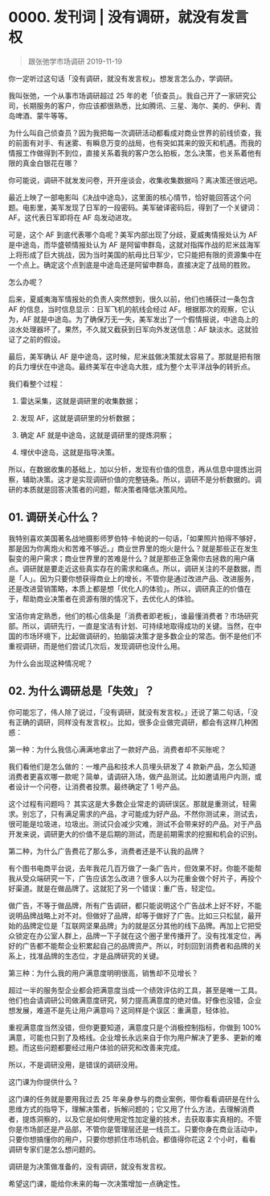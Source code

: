 # 0000. 发刊词 | 没有调研，就没有发言权
> 跟张弛学市场调研
2019-11-19

你一定听过这句话「没有调研，就没有发言权」。想发言怎么办，学调研。

我叫张弛，一个从事市场调研超过 25 年的老「侦查员」。我自己开了一家研究公司，长期服务的客户，你应该都很熟悉，比如腾讯、三星、海尔、美的、伊利、青岛啤酒、蒙牛等等。

为什么叫自己侦查员？因为我把每一次调研活动都看成对商业世界的前线侦查，我的前面有对手、有迷雾、有瞬息万变的战局，也有突如其来的毁灭和机遇。而我的情报工作做得到不到位，直接关系着我的客户怎么拍板，怎么决策，也关系着他有限的真金白银花在哪？

你可能说，调研不就发发问卷，开开座谈会，收集收集数据吗？离决策还很远吧。

最近上映了一部电影叫《决战中途岛》，这里面的核心情节，恰好能回答这个问题。电影里，美军发现了日军的一段密码。美军破译密码后，得到了一个关键词：AF。这代表日军即将在 AF 岛发动进攻。

可是，这个 AF 到底代表哪个岛呢？美军内部出现了分歧，夏威夷情报处认为 AF 是中途岛，而华盛顿情报处认为 AF 是阿留申群岛，这就对指挥作战的尼米兹海军上将形成了巨大挑战，因为当时美国的航母比日军少，它只能把有限的资源集中在一个点上。确定这个点到底是中途岛还是阿留申群岛，直接决定了战局的胜败。

怎么办呢？

后来，夏威夷海军情报处的负责人突然想到，很久以前，他们也捕获过一条包含 AF 的信息，当时信息显示：日军飞机的航线会经过 AF。根据那次的观察，它认为，AF 就是中途岛。为了确保万无一失，美军发出了一个假情报说，中途岛上的淡水处理器坏了。果然，不久就又截获到日军向外发送信息：AF 缺淡水。这就验证了之前的假设。

最后，美军确认 AF 是中途岛，这时候，尼米兹做决策就太容易了。那就是把有限的兵力埋伏在中途岛。最终美军在中途岛大胜，成为整个太平洋战争的转折点。

我们看整个过程：

1. 雷达采集，这就是调研里的收集数据；

2. 发现 AF，这就是调研里的分析数据；

3. 确定 AF 就是中途岛，这就是调研里的提炼洞察；

4. 埋伏中途岛，这就是指导决策。

所以，在数据收集的基础上，加以分析，发现有价值的信息，再从信息中提炼出洞察，辅助决策。这才是实现调研价值的完整链条。所以，调研不是分析数据的。调研的本质就是回答决策者的问题，帮决策者降低决策风险。

## 01. 调研关心什么？

我特别喜欢美国著名战地摄影师罗伯特·卡帕说的一句话，「如果照片拍得不够好，那是因为你离炮火和苦难不够近。」商业世界里的炮火是什么？就是那些正在发生裂变的用户需求；商业世界里的苦难是什么？就是那些正急需你去拯救的用户痛点。调研就是要走近这些真实存在的需求和痛点。所以，调研关注的不是数据，而是「人」。因为只要你想获得商业上的增长，不管你是通过改进产品、改进服务，还是改进营销策略，本质上都是想「优化人的体验」。所以，调研真正的价值在于，帮助商业决策者在资源有限的情况下，去优化人的体验。

宝洁你肯定熟悉，他们的核心信条是「消费者即老板」，谁最懂消费者？市场研究部。所以，调研先行，一直是宝洁有计划、可持续地取得成功的关键。当然，在中国的市场环境下，比起做调研的，拍脑袋决策才是多数企业的常态。倒不是他们不重视调研，而是他们尝试几次后，发现调研也没什么用。

为什么会出现这种情况呢？

## 02. 为什么调研总是「失效」？

你可能忘了，伟人除了说过，「没有调研，就没有发言权。」还说了第二句话，「没有正确的调研，同样没有发言权」。比如，很多企业做完调研，都会有这样几种困惑：

第一种：为什么我信心满满地拿出了一款好产品，消费者却不买账呢？

我们看他们是怎么做的：一堆产品和技术人员埋头研发了 4 款新产品，怎么知道消费者更喜欢哪一款呢？简单，请调研入场，做产品测试。比如邀请用户内测，或者设计一个问卷，让消费者投票。最终确定了 1 号产品。

这个过程有问题吗？ 其实这是大多数企业常走的调研误区。那就是重测试，轻需求。别忘了，只有满足需求的产品，才可能成为好产品。不然你测试来，测试去，很可能是垃圾进，垃圾出。测试只会减少灾难，测试不会带来好的产品。对于产品开发来说，调研更大的价值不是后期的测试，而是前期需求的挖掘和机会的识别。

第二种，为什么广告费花了那么多，消费者还是不认我的品牌？

有个图书电商平台说，去年我花几百万做了一条广告片，但效果不好。你能不能帮我从受众端研究一下，广告应该怎么改进？很多人以为花重金做个好片子，再投个好渠道。就是在做品牌了。这就犯了另一个错误：重广告，轻定位。

做广告，不等于做品牌，所有广告调研，都只能说明这个广告战术上好不好，不能说明品牌战略上对不对。但做好了品牌，却等于做好了广告。比如三只松鼠，最开始的品牌定位是「互联网坚果品牌」为的就是区分其他的线下品牌。再加上它把受众锁定在办公室人群上，品牌一下子就在这个圈子里传播开了。没有找准定位，再好的广告都不能帮企业积累起自己的品牌资产。所以，时刻回到消费者和品牌的关系上，找准品牌的生态位，才是品牌研究的关键。

第三种：为什么我的用户满意度明明很高，销售却不见增长？

超过一半的服务型企业都会把满意度当成一个绩效评估的工具，甚至是唯一工具。他们也会请调研公司做满意度研究，努力提高满意度的绝对值。好像也没错，企业想发展，难道不是先让用户满意吗？这同样是个误区：重满意，轻体验。

重视满意度当然没错，但你更要知道，满意度只是个消极控制指标，你做到 100% 满意，可能也只到了及格线。企业增长永远来自于你为用户解决了更多、更新的难题。而这些问题都要经过用户体验的研究和改善来完成。

所以，不是调研没用，是错误的调研没用。

这门课为你提供什么？

这门课的任务就是要用我过去 25 年亲身参与的商业案例，带你看看调研是在什么思维方式的指导下，理解决策者，拆解问题的；它又用了什么方法，去理解消费者，提炼洞察的，以及它是如何使用定性加定量的技术，去获取事实真相的。不管你是市场部还是产品部，不管你是管理层还是一线员工。只要你身在商业活动中，只要你想搞懂你的用户，只要你想抓住市场机会。都值得你花这 2 个小时，看看调研专家们是怎么想问题的。

调研是为决策做准备的，没有调研，就没有发言权。

希望这门课，能给你未来的每一次决策增加一点确定性。

